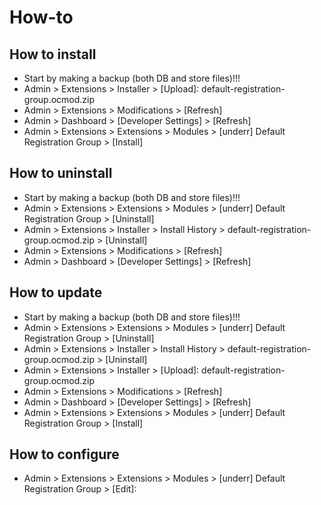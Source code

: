 # How-to

## How to install
* Start by making a backup (both DB and store files)!!!
* Admin > Extensions > Installer > [Upload]: default-registration-group.ocmod.zip
* Admin > Extensions > Modifications > [Refresh]
* Admin > Dashboard > [Developer Settings] > [Refresh]
* Admin > Extensions > Extensions > Modules > [underr] Default Registration Group > [Install]

## How to uninstall
* Start by making a backup (both DB and store files)!!!
* Admin > Extensions > Extensions > Modules > [underr] Default Registration Group > [Uninstall]
* Admin > Extensions > Installer > Install History > default-registration-group.ocmod.zip > [Uninstall]
* Admin > Extensions > Modifications > [Refresh]
* Admin > Dashboard > [Developer Settings] > [Refresh]

## How to update
* Start by making a backup (both DB and store files)!!!
* Admin > Extensions > Extensions > Modules > [underr] Default Registration Group > [Uninstall]
* Admin > Extensions > Installer > Install History > default-registration-group.ocmod.zip > [Uninstall]
* Admin > Extensions > Installer > [Upload]: default-registration-group.ocmod.zip
* Admin > Extensions > Modifications > [Refresh]
* Admin > Dashboard > [Developer Settings] > [Refresh]
* Admin > Extensions > Extensions > Modules > [underr] Default Registration Group > [Install]

## How to configure
* Admin > Extensions > Extensions > Modules > [underr] Default Registration Group > [Edit]:
